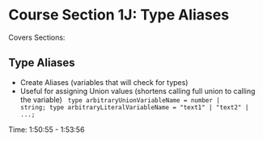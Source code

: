 # Course Section 1J: Type Aliases

Covers Sections:

## Type Aliases

- Create Aliases (variables that will check for types)
- Useful for assigning Union values (shortens calling full union to calling the variable)
  <code>
  type arbitraryUnionVariableName = number | string;
  type arbitraryLiteralVariableName = "text1" | "text2" | ...;
  </code>

Time: 1:50:55 - 1:53:56
